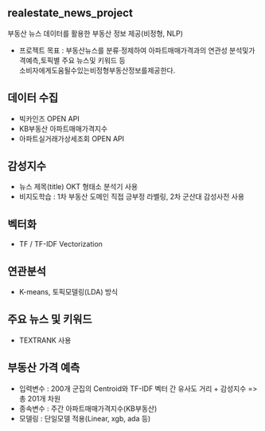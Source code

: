 ## realestate_news_project
부동산 뉴스 데이터를 활용한 부동산 정보 제공(비정형, NLP)
- 프로젝트 목표 : 부동산뉴스를 분류·정제하여 아파트매매가격과의 연관성 분석및가격예측,토픽별 주요 뉴스및 키워드 등 <br>
소비자에게도움될수있는비정형부동산정보를제공한다.



## 데이터 수집
- 빅카인즈 OPEN API
- KB부동산 아파트매매가격지수
- 아파트실거래가상세조회 OPEN API

## 감성지수
- 뉴스 제목(title) OKT 형태소 분석기 사용
- 비지도학습 : 1차 부동산 도메인 직접 긍부정 라벨링, 2차 군산대 감성사전 사용

## 벡터화
- TF / TF-IDF Vectorization

## 연관분석
- K-means, 토픽모델링(LDA) 방식

## 주요 뉴스 및 키워드
- TEXTRANK 사용

## 부동산 가격 예측
- 입력변수 : 200개 군집의 Centroid와 TF-IDF 벡터 간 유사도 거리 + 감성지수 => 총 201개 차원
- 종속변수 : 주간 아파트매매가격지수(KB부동산)
- 모델링 : 단일모델 적용(Linear, xgb, ada 등)
